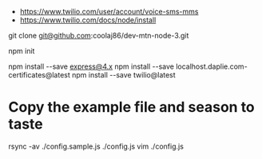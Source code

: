 
* https://www.twilio.com/user/account/voice-sms-mms
* https://www.twilio.com/docs/node/install


git clone git@github.com:coolaj86/dev-mtn-node-3.git

npm init

npm install --save express@4.x
npm install --save localhost.daplie.com-certificates@latest
npm install --save twilio@latest


# Copy the example file and season to taste
rsync -av ./config.sample.js ./config.js
vim ./config.js
